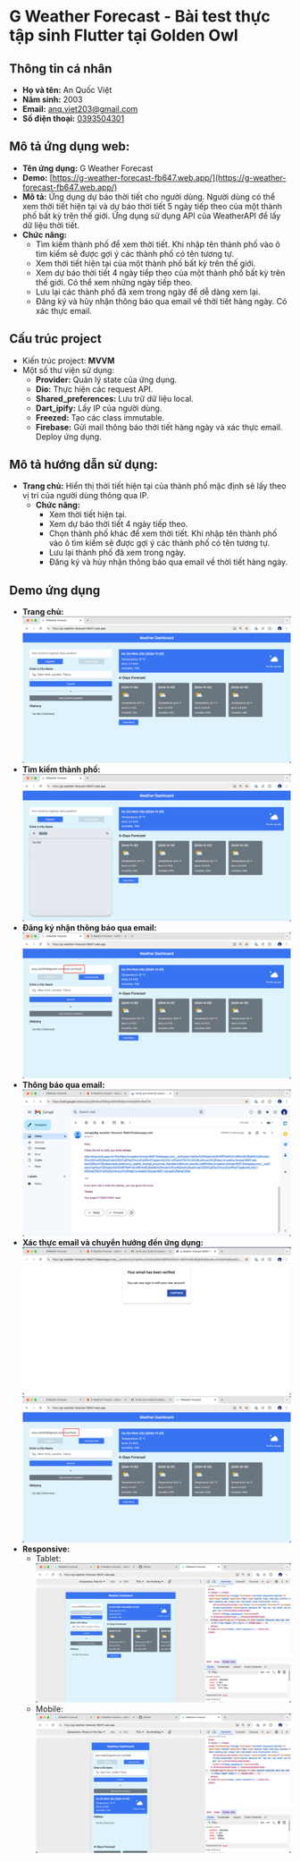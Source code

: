 # G Weather Forecast - Bài test thực tập sinh Flutter tại Golden Owl

## Thông tin cá nhân

- **Họ và tên:** An Quốc Việt
- **Năm sinh:** 2003
- **Email:** [anq.viet203@gmail.com](mailto:anq.viet203@gmail.com)
- **Số điện thoại:** [0393504301](tel:0393504301)

## Mô tả ứng dụng web:

- **Tên ứng dụng:** G Weather Forecast
- **Demo:** [https://g-weather-forecast-fb647.web.app/](https://g-weather-forecast-fb647.web.app/)
- **Mô tả:** Ứng dụng dự báo thời tiết cho người dùng.
  Người dùng có thể xem thời tiết hiện tại và dự báo thời tiết 5 ngày tiếp theo của một thành phố
  bất kỳ trên thế giới.
  Ứng dụng sử dụng API của WeatherAPI để lấy dữ liệu thời tiết.
- **Chức năng:**
    - Tìm kiếm thành phố để xem thời tiết.
      Khi nhập tên thành phố vào ô tìm kiếm sẽ được gợi ý các thành phố có tên tương tự.
    - Xem thời tiết hiện tại của một thành phố bất kỳ trên thế giới.
    - Xem dự báo thời tiết 4 ngày tiếp theo của một thành phố bất kỳ trên thế giới.
      Có thể xem những ngày tiếp theo.
    - Lưu lại các thành phố đã xem trong ngày để dễ dàng xem lại.
    - Đăng ký và hủy nhận thông báo qua email về thời tiết hàng ngày. Có xác thực email.

## Cấu trúc project

- Kiến trúc project: **MVVM**
- Một số thư viện sử dụng:
    - **Provider:** Quản lý state của ứng dụng.
    - **Dio:** Thực hiện các request API.
    - **Shared_preferences:** Lưu trữ dữ liệu local.
    - **Dart_ipify:** Lấy IP của người dùng.
    - **Freezed:** Tạo các class immutable.
    - **Firebase:** Gửi mail thông báo thời tiết hàng ngày và xác thực email. Deploy ứng dụng.

## Mô tả hướng dẫn sử dụng:

- **Trang chủ:** Hiển thị thời tiết hiện tại của thành phố mặc định sẽ lấy theo vị trí của người
  dùng thông qua IP.
    - **Chức năng:**
        - Xem thời tiết hiện tại.
        - Xem dự báo thời tiết 4 ngày tiếp theo.
        - Chọn thành phố khác để xem thời tiết.
          Khi nhập tên thành phố vào ô tìm kiếm sẽ được gợi ý các thành phố có tên tương tự.
        - Lưu lại thành phố đã xem trong ngày.
        - Đăng ký và hủy nhận thông báo qua email về thời tiết hàng ngày.

## Demo ứng dụng

- **Trang chủ:**
  ![Home](/assets/images/home_page.png)
- **Tìm kiếm thành phố:**
  ![Search](/assets/images/search_location.png)
- **Đăng ký nhận thông báo qua email:**
  ![Register](/assets/images/register_daily_weather.png)
- **Thông báo qua email:**
  ![Email](/assets/images/email.png)
- **Xác thực email và chuyển hướng đến ứng dụng:**
  ![Verify](/assets/images/verify_email.png)
  ![Verify](/assets/images/verified_email.png)
- **Responsive:**
    - Tablet:
      ![Responsive](/assets/images/responsive_tablet.png)
    - Mobile:
      ![Responsive](/assets/images/responsive_mobile.png)